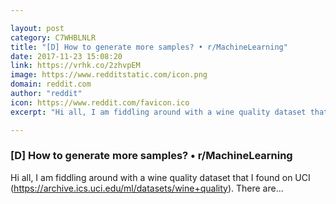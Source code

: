 ```yaml
---

layout: post
category: C7WHBLNLR
title: "[D] How to generate more samples? • r/MachineLearning"
date: 2017-11-23 15:08:20
link: https://vrhk.co/2zhvpEM
image: https://www.redditstatic.com/icon.png
domain: reddit.com
author: "reddit"
icon: https://www.reddit.com/favicon.ico
excerpt: "Hi all, I am fiddling around with a wine quality dataset that I found on UCI (<https://archive.ics.uci.edu/ml/datasets/wine+quality>). There are..."

---
```


### [D] How to generate more samples? • r/MachineLearning

Hi all, I am fiddling around with a wine quality dataset that I found on UCI (<https://archive.ics.uci.edu/ml/datasets/wine+quality>). There are...